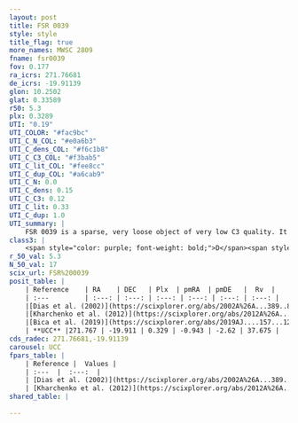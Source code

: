 ```yaml
---
layout: post
title: FSR 0039
style: style
title_flag: true
more_names: MWSC 2809
fname: fsr0039
fov: 0.177
ra_icrs: 271.76681
de_icrs: -19.91139
glon: 10.2502
glat: 0.33589
r50: 5.3
plx: 0.3289
UTI: "0.19"
UTI_COLOR: "#fac9bc"
UTI_C_N_COL: "#e0a6b3"
UTI_C_dens_COL: "#f6c1b8"
UTI_C_C3_COL: "#f3bab5"
UTI_C_lit_COL: "#fee8cc"
UTI_C_dup_COL: "#a6cab9"
UTI_C_N: 0.0
UTI_C_dens: 0.15
UTI_C_C3: 0.12
UTI_C_lit: 0.33
UTI_C_dup: 1.0
UTI_summary: |
    FSR 0039 is a sparse, very loose object of very low C3 quality. It is poorly studied in the literature, with no articles listed in the last 6 years.<br><br><span style="color: #99180f; font-weight: bold;">Warning: </span>contains less than 25 stars with <i>P>0.5</i> estimated.
class3: |
    <span style="color: purple; font-weight: bold;">D</span><span style="color: red; font-weight: bold;">C</span>
r_50_val: 5.3
N_50_val: 17
scix_url: FSR%200039
posit_table: |
    | Reference    | RA    | DEC   | Plx  | pmRA  | pmDE   |  Rv  |
    | :---         | :---: | :---: | :---: | :---: | :---: | :---: |
    |[Dias et al. (2002)](https://scixplorer.org/abs/2002A%26A...389..871D) | 271.771 | -19.916 | -- | 0.51 | -20.91 | -- |
    |[Kharchenko et al. (2012)](https://scixplorer.org/abs/2012A%26A...543A.156K) | 271.762 | -19.91 | -- | 0.62 | -1.18 | -- |
    |[Bica et al. (2019)](https://scixplorer.org/abs/2019AJ....157...12B) | 271.772 | -19.916 | -- | -- | -- | -- |
    | **UCC** |271.767 | -19.911 | 0.329 | -0.943 | -2.62 | 37.675 | 
cds_radec: 271.76681,-19.91139
carousel: UCC
fpars_table: |
    | Reference |  Values |
    | :---  |  :---:  |
    | [Dias et al. (2002)](https://scixplorer.org/abs/2002A%26A...389..871D) | `E(B-V)=0.802, Dist=2940.0, Age=6.0` |
    | [Kharchenko et al. (2012)](https://scixplorer.org/abs/2012A%26A...543A.156K) | `e_bv=0.802, distance=2940, log_age=6.0` |
shared_table: |
    
---
```

